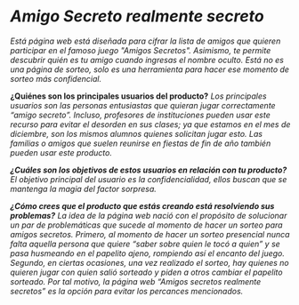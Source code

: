 # *Amigo Secreto realmente secreto*

*Está página web está diseñada para cifrar la lista de amigos que quieren participar en el famoso juego "Amigos Secretos". Asimismo, te permite descubrir quién es tu amigo cuando ingresas el nombre oculto. Está no es una página de sorteo, solo es una herramienta para hacer ese momento de sorteo más confidencial.*

**¿Quiénes son los principales usuarios del producto?**
*Los principales usuarios son las personas entusiastas que quieran jugar correctamente “amigo secreto”. Incluso, profesores de instituciones pueden usar este recurso para evitar el desorden en sus clases; ya que estamos en el mes de diciembre, son los mismos alumnos quienes solicitan jugar esto. Las familias o amigos que suelen reunirse en fiestas de fin de año también pueden usar este producto.*

***¿Cuáles son los objetivos de estos usuarios en relación con tu producto?***
*El objetivo principal del usuario es la confidencialidad, ellos buscan que se mantenga la magia del factor sorpresa.*

***¿Cómo crees que el producto que estás creando está resolviendo sus problemas?***
*La idea de la página web nació con el propósito de solucionar un par de problemáticas que sucede al momento de hacer un sorteo para amigos secretos. Primero, al momento de hacer un sorteo presencial nunca falta aquella persona que quiere “saber sobre quien le tocó a quien” y se pasa husmeando en el papelito ajeno, rompiendo así el encanto del juego. Segundo, en ciertas ocasiones, una vez realizado el sorteo, hay quienes no quieren jugar con quien salió sorteado y piden a otros cambiar el papelito sorteado. Por tal motivo, la página web “Amigos secretos realmente secretos” es la opción para evitar los percances mencionados.*
